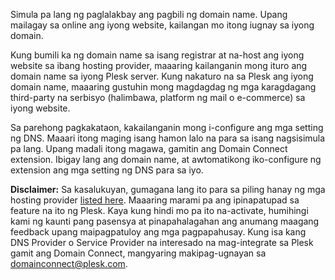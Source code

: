 Simula pa lang ng paglalakbay ang pagbili ng domain name. Upang mailagay sa online ang iyong website, kailangan mo itong iugnay sa iyong domain.

Kung bumili ka ng domain name sa isang registrar at na-host ang iyong website sa ibang hosting provider, maaaring kailanganin mong ituro ang domain name sa iyong Plesk server. Kung nakaturo na sa Plesk ang iyong domain name, maaaring gustuhin mong magdagdag ng mga karagdagang third-party na serbisyo (halimbawa, platform ng mail o e-commerce) sa iyong website.  

Sa parehong pagkakataon, kakailanganin mong i-configure ang mga setting ng DNS. Maaari itong maging isang hamon lalo na para sa isang nagsisimula pa lang. Upang madali itong magawa, gamitin ang Domain Connect extension. Ibigay lang ang domain name, at awtomatikong iko-configure ng extension ang mga setting ng DNS para sa iyo.

**Disclaimer:** Sa kasalukuyan, gumagana lang ito para sa piling hanay ng mga hosting provider [listed here](https://www.domainconnect.org). Maaaring marami pa ang ipinapatupad sa feature na ito ng Plesk. Kaya kung hindi mo pa ito na-activate, humihingi kami ng kaunti pang pasensya at pinapahalagahan ang anumang maagang feedback upang maipagpatuloy ang mga pagpapahusay. Kung isa kang DNS Provider o Service Provider na interesado na mag-integrate sa Plesk gamit ang Domain Connect, mangyaring makipag-ugnayan sa [domainconnect@plesk.com](mailto:domainconnect@plesk.com).